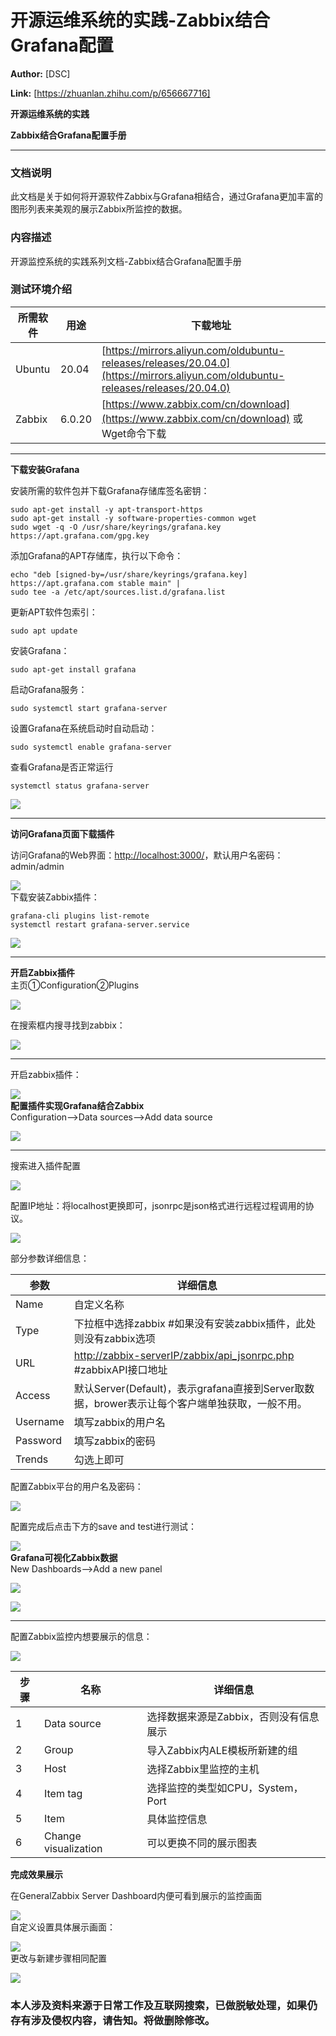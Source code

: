 # 开源运维系统的实践-Zabbix结合Grafana配置

 **Author:** [DSC]

 **Link:** [https://zhuanlan.zhihu.com/p/656667716]

**开源运维系统的实践**

**Zabbix结合Grafana配置手册**



---

### 文档说明  
此文档是关于如何将开源软件Zabbix与Grafana相结合，通过Grafana更加丰富的图形列表来美观的展示Zabbix所监控的数据。

### 内容描述  
开源监控系统的实践系列文档-Zabbix结合Grafana配置手册

### 测试环境介绍  


| 所需软件 | 用途 | 下载地址 |
| --- | --- | --- |
| Ubuntu | 20.04 | [https://mirrors.aliyun.com/oldubuntu-releases/releases/20.04.0](https://mirrors.aliyun.com/oldubuntu-releases/releases/20.04.0) |
| Zabbix | 6.0.20 | [https://www.zabbix.com/cn/download](https://www.zabbix.com/cn/download) 或Wget命令下载 |



---

**下载安装Grafana**

安装所需的软件包并下载Grafana存储库签名密钥：


```
sudo apt-get install -y apt-transport-https  
sudo apt-get install -y software-properties-common wget  
sudo wget -q -O /usr/share/keyrings/grafana.key https://apt.grafana.com/gpg.key 
```
添加Grafana的APT存储库，执行以下命令：


```
echo "deb [signed-by=/usr/share/keyrings/grafana.key] https://apt.grafana.com stable main" | 
sudo tee -a /etc/apt/sources.list.d/grafana.list  
```
更新APT软件包索引：


```
sudo apt update  
```
安装Grafana：


```
sudo apt-get install grafana  
```
启动Grafana服务：


```
sudo systemctl start grafana-server  
```
设置Grafana在系统启动时自动启动：


```
sudo systemctl enable grafana-server  
```
查看Grafana是否正常运行


```
systemctl status grafana-server  
```
![]((20230916)开源运维系统的实践-Zabbix结合Grafana配置_DSC/v2-7494a3cffa69d7d2e0cd53f468cd9315_1440w.jpg)  


---

**访问Grafana页面下载插件**

访问Grafana的Web界面：[http://localhost:3000/](http://localhost:3000/)，默认用户名密码：admin/admin

![]((20230916)开源运维系统的实践-Zabbix结合Grafana配置_DSC/v2-dfc84ac57dcab6c50b7639b428486d8b_1440w.jpg)  
下载安装Zabbix插件：


```
grafana-cli plugins list-remote  
systemctl restart grafana-server.service  
```
![]((20230916)开源运维系统的实践-Zabbix结合Grafana配置_DSC/v2-68f9a04f1787e03e7ee8704461db234d_1440w.jpg)  


---

**开启Zabbix插件**  
主页①Configuration②Plugins  


![]((20230916)开源运维系统的实践-Zabbix结合Grafana配置_DSC/v2-e266033e3a465af52f476f25d35b2145_1440w.jpg)  
  
在搜索框内搜寻找到zabbix：  


![]((20230916)开源运维系统的实践-Zabbix结合Grafana配置_DSC/v2-b031d6fee36e300ad4e7156caf2b6931_1440w.jpg)  
  




---

  
开启zabbix插件：  


![]((20230916)开源运维系统的实践-Zabbix结合Grafana配置_DSC/v2-08678f5cc8e9688ec1d7178347899127_1440w.jpg)  
**配置插件实现Grafana结合Zabbix**  
Configuration-->Data sources-->Add data source  


![]((20230916)开源运维系统的实践-Zabbix结合Grafana配置_DSC/v2-7b934ae5f8b8175ce4e1cfcd6dceeb9d_1440w.jpg)  
  




---

  
搜索进入插件配置  


![]((20230916)开源运维系统的实践-Zabbix结合Grafana配置_DSC/v2-32c0f47a136d0f894dba3e182c14b4f7_1440w.jpg)  
  
  
配置IP地址：将localhost更换即可，jsonrpc是json格式进行远程过程调用的协议。  


![]((20230916)开源运维系统的实践-Zabbix结合Grafana配置_DSC/v2-e507438b9ba0ea51e1bebfae507e7444_1440w.jpg)  
  
部分参数详细信息：



| 参数 | 详细信息 |
| --- | --- |
| Name | 自定义名称 |
| Type | 下拉框中选择zabbix #如果没有安装zabbix插件，此处则没有zabbix选项 |
| URL | [http://zabbix-serverIP/zabbix/api\_jsonrpc.php](http://zabbix-serverIP/zabbix/api\_jsonrpc.php) #zabbixAPI接口地址 |
| Access | 默认Server(Default)，表示grafana直接到Server取数据，brower表示让每个客户端单独获取，一般不用。 |
| Username | 填写zabbix的用户名 |
| Password | 填写zabbix的密码 |
| Trends | 勾选上即可 |

配置Zabbix平台的用户名及密码：  


![]((20230916)开源运维系统的实践-Zabbix结合Grafana配置_DSC/v2-cce6e32fc84d0bb769797c540397628a_1440w.jpg)  
  
配置完成后点击下方的save and test进行测试：  


![]((20230916)开源运维系统的实践-Zabbix结合Grafana配置_DSC/v2-12c21ead90b2d2b54e5b687f9852c0b5_1440w.jpg)  
**Grafana可视化Zabbix数据**  
New Dashboards-->Add a new panel  


![]((20230916)开源运维系统的实践-Zabbix结合Grafana配置_DSC/v2-a52c705efee4a0cda1624be5746b0ea4_1440w.jpg)  
  


![]((20230916)开源运维系统的实践-Zabbix结合Grafana配置_DSC/v2-c77095514503411d2560ad4d34e92461_1440w.jpg)  
  
  




---

  
配置Zabbix监控内想要展示的信息：  


![]((20230916)开源运维系统的实践-Zabbix结合Grafana配置_DSC/v2-97c01e8a25fba14e2b8c5ee1faf3179e_1440w.jpg)  


| 步骤 | 名称 | 详细信息 |
| --- | --- | --- |
| 1 | Data source | 选择数据来源是Zabbix，否则没有信息展示 |
| 2 | Group | 导入Zabbix内ALE模板所新建的组 |
| 3 | Host | 选择Zabbix里监控的主机 |
| 4 | Item tag | 选择监控的类型如CPU，System，Port |
| 5 | Item | 具体监控信息 |
| 6 | Change visualization | 可以更换不同的展示图表 |

**完成效果展示**

在GeneralZabbix Server Dashboard内便可看到展示的监控画面

![]((20230916)开源运维系统的实践-Zabbix结合Grafana配置_DSC/v2-88f4dd9e1ced628ada17892fb1681e3f_1440w.jpg)  
自定义设置具体展示画面：

![]((20230916)开源运维系统的实践-Zabbix结合Grafana配置_DSC/v2-09586e650ae3bf407981cae340aa6dbe_1440w.jpg)  
更改与新建步骤相同配置

![]((20230916)开源运维系统的实践-Zabbix结合Grafana配置_DSC/v2-f45b139d46f8e134101c602a88fbf4b6_1440w.jpg)  
### 本人涉及资料来源于日常工作及互联网搜索，已做脱敏处理，如果仍存有涉及侵权内容，请告知。将做删除修改。  
